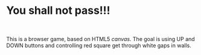 You shall not pass!!!
=======
<br>

This is a browser game, based on HTML5 _canvas_. The goal is using UP and DOWN buttons and controlling red square get through white gaps in walls.
